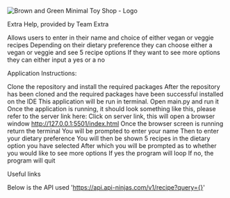 ![Brown and Green Minimal Toy Shop - Logo](https://user-images.githubusercontent.com/88714063/192223176-c3eddea1-de37-42f4-ac58-bc7240d94b0f.png)

Extra Help, provided by Team Extra 

Allows users to enter in their name and choice of either vegan or veggie recipes 
Depending on their dietary preference they can choose either a vegan or veggie and see 5 recipe options
If they want to see more options they can either input a yes or a no

Application Instructions:

Clone the repository and install the required packages 
After the repository has been cloned and the required packages have been successful installed on the IDE
This application will be run in terminal. Open main.py and run it 
Once the application is running, it should look something like this, please refer to the server link here: 
Click on server link, this will open a browser window http://127.0.0.1:5501/index.html
Once the browser screen is running return the terminal 
You will be prompted to enter your name 
Then to enter your dietary preference
You will then be shown 5 recipes in the dietary option you have selected 
After which you will be prompted as to whether you would like to see more options 
If yes the program will loop 
If no, the program will quit 

Useful links

Below is the API used 
'https://api.api-ninjas.com/v1/recipe?query={}'
